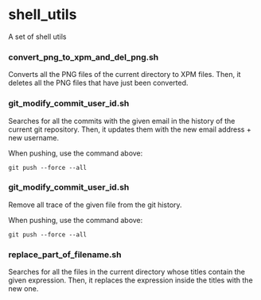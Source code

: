 # shell_utils
A set of shell utils

### convert_png_to_xpm_and_del_png.sh
Converts all the PNG files of the current directory to XPM files.
Then, it deletes all the PNG files that have just been converted.

### git_modify_commit_user_id.sh
Searches for all the commits with the given email in the history of the current git repository.
Then, it updates them with the new email address + new username.

When pushing, use the command above:
```
git push --force --all
```
### git_modify_commit_user_id.sh
Remove all trace of the given file from the git history.

When pushing, use the command above:
```
git push --force --all
```

### replace_part_of_filename.sh
Searches for all the files in the current directory whose titles contain the given expression.
Then, it replaces the expression inside the titles with the new one.
